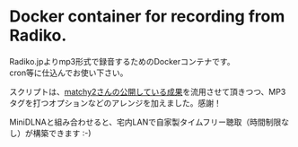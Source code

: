 Docker container for recording from Radiko.
===========================================
Radiko.jpよりmp3形式で録音するためのDockerコンテナです。  
cron等に仕込んでお使い下さい。

スクリプトは、[matchy2さんの公開している成果](https://gist.github.com/matchy2/3956266)を流用させて頂きつつ、MP3タグを打つオプションなどのアレンジを加えました。感謝！

MiniDLNAと組み合わせると、宅内LANで自家製タイムフリー聴取（時間制限なし）が構築できます :-)

